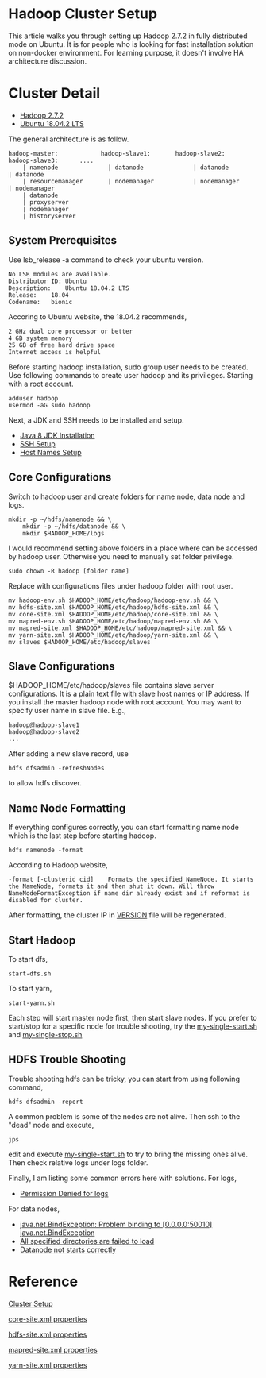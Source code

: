 # Hadoop Cluster Setup
This article walks you through setting up Hadoop 2.7.2 in fully distributed mode on Ubuntu. It is for people who is looking for fast installation solution on non-docker environment. For learning purpose, it doesn't involve HA architecture discussion. 

# Cluster Detail
* [Hadoop 2.7.2](https://github.com/apache/hadoop/releases/tag/rel%2Frelease-2.7.2)
* [Ubuntu 18.04.2 LTS](http://releases.ubuntu.com/18.04/)

The general architecture is as follow.

    hadoop-master:            hadoop-slave1:       hadoop-slave2:      hadoop-slave3:      ....
        | namenode              | datanode              | datanode          | datanode
        | resourcemanager       | nodemanager           | nodemanager       | nodemanager
        | datanode
        | proxyserver
        | nodemanager
        | historyserver
        
## System Prerequisites
Use lsb_release -a command to check your ubuntu version.

    No LSB modules are available.
    Distributor ID:	Ubuntu
    Description:	Ubuntu 18.04.2 LTS
    Release:	18.04
    Codename:	bionic
    
Accoring to Ubuntu website, the 18.04.2 recommends, 

    2 GHz dual core processor or better
    4 GB system memory
    25 GB of free hard drive space
    Internet access is helpful

Before starting hadoop installation, sudo group user needs to be created. Use following commands to create user hadoop and its privileges. Starting with a root account. 
    
    adduser hadoop
    usermod -aG sudo hadoop
    
Next, a JDK and SSH needs to be installed and setup. 
* [Java 8 JDK Installation](jdk/README.md)
* [SSH Setup](.ssh/README.md)
* [Host Names Setup](root/README.md)

## Core Configurations
Switch to hadoop user and create folders for name node, data node and logs. 

    mkdir -p ~/hdfs/namenode && \ 
        mkdir -p ~/hdfs/datanode && \
        mkdir $HADOOP_HOME/logs

I would recommend setting above folders in a place where can be accessed by hadoop user. Otherwise you need to manually set folder privilege. 
    
    sudo chown -R hadoop [folder name]
    
Replace with configurations files under hadoop folder with root user.

    mv hadoop-env.sh $HADOOP_HOME/etc/hadoop/hadoop-env.sh && \
    mv hdfs-site.xml $HADOOP_HOME/etc/hadoop/hdfs-site.xml && \ 
    mv core-site.xml $HADOOP_HOME/etc/hadoop/core-site.xml && \
    mv mapred-env.sh $HADOOP_HOME/etc/hadoop/mapred-env.sh && \
    mv mapred-site.xml $HADOOP_HOME/etc/hadoop/mapred-site.xml && \
    mv yarn-site.xml $HADOOP_HOME/etc/hadoop/yarn-site.xml && \
    mv slaves $HADOOP_HOME/etc/hadoop/slaves
    
## Slave Configurations
$HADOOP_HOME/etc/hadoop/slaves file contains slave server configurations. It is a plain text file with slave host names or IP address. If you install the master hadoop node with root account. You may want to specify user name in slave file. E.g., 

    hadoop@hadoop-slave1
    hadoop@hadoop-slave2
    ...

After adding a new slave record, use 

    hdfs dfsadmin -refreshNodes
    
to allow hdfs discover. 
## Name Node Formatting
If everything configures correctly, you can start formatting name node which is the last step before starting hadoop.

    hdfs namenode -format
    
According to Hadoop website,

    -format [-clusterid cid]	Formats the specified NameNode. It starts the NameNode, formats it and then shut it down. Will throw NameNodeFormatException if name dir already exist and if reformat is disabled for cluster.

After formatting, the cluster IP in [VERSION](datanode/README.md) file will be regenerated. 
## Start Hadoop
To start dfs,

    start-dfs.sh
    
To start yarn,

    start-yarn.sh
    
Each step will start master node first, then start slave nodes. If you prefer to start/stop for a specific node for trouble shooting, try the [my-single-start.sh](my-single-start.sh) and [my-single-stop.sh](my-single-stop.sh)
## HDFS Trouble Shooting
Trouble shooting hdfs can be tricky, you can start from using following command,

    hdfs dfsadmin -report
    
A common problem is some of the nodes are not alive. Then ssh to the "dead" node and execute,

    jps
    
edit and execute [my-single-start.sh](my-single-start.sh) to try to bring the missing ones alive.
Then check relative logs under logs folder.

Finally, I am listing some common errors here with solutions.
For logs,
* [Permission Denied for logs](https://askubuntu.com/questions/37786/permission-denied-errors-whe-starting-a-single-node-cluster-in-hadoop)

For data nodes,

* [java.net.BindException: Problem binding to [0.0.0.0:50010] java.net.BindException](https://community.hortonworks.com/questions/50261/data-node-down-javanetbindexception-address-alread.html)
* [All specified directories are failed to load](https://stackoverflow.com/questions/45142320/hadoop-exception-all-specified-directories-are-failed-to-load)
* [Datanode not starts correctly
](https://stackoverflow.com/questions/22316187/datanode-not-starts-correctly)
# Reference
[Cluster Setup](https://hadoop.apache.org/docs/current/hadoop-project-dist/hadoop-common/ClusterSetup.html)

[core-site.xml properties](https://hadoop.apache.org/docs/current/hadoop-project-dist/hadoop-common/core-default.xml)

[hdfs-site.xml properties](https://hadoop.apache.org/docs/current/hadoop-project-dist/hadoop-hdfs/hdfs-default.xml)

[mapred-site.xml properties](https://hadoop.apache.org/docs/current/hadoop-mapreduce-client/hadoop-mapreduce-client-core/mapred-default.xml)

[yarn-site.xml properties](https://hadoop.apache.org/docs/current/hadoop-yarn/hadoop-yarn-common/yarn-default.xml)
